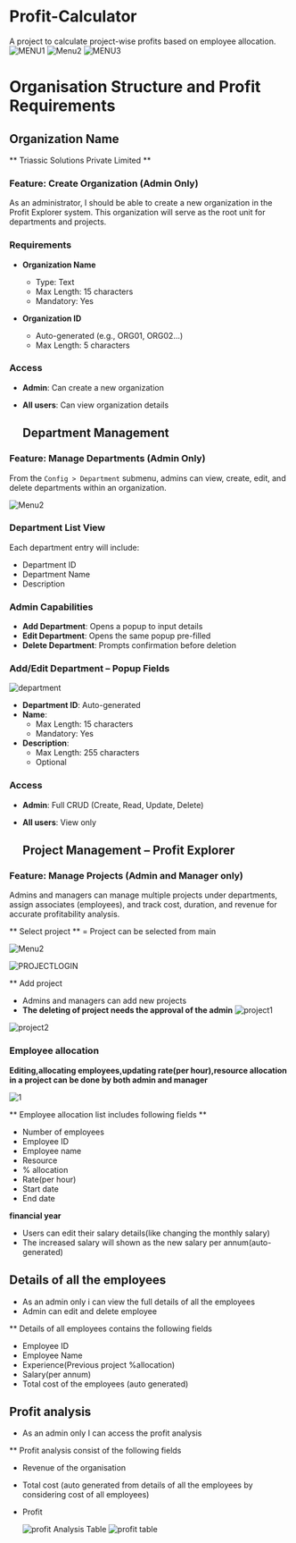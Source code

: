 # Profit-Calculator
A project to calculate project-wise profits based on employee allocation.
![MENU1](https://github.com/user-attachments/assets/cfcc2c12-20b5-4571-8b72-4fbaf0fad882)
![Menu2](https://github.com/user-attachments/assets/fae0a1d4-5be6-4bc8-9eaa-92a5409034fd)
![MENU3](https://github.com/user-attachments/assets/9d3c6efa-3c26-4beb-b3dc-e8ae713e82c8)


# Organisation Structure and Profit Requirements

## Organization Name 
** Triassic Solutions Private Limited **

###  Feature: Create Organization (Admin Only)

As an administrator, I should be able to create a new organization in the Profit Explorer system. This organization will serve as the root unit for departments and projects.

### Requirements

- **Organization Name**  
  - Type: Text  
  - Max Length: 15 characters  
  - Mandatory: Yes

- **Organization ID**  
  - Auto-generated (e.g., ORG01, ORG02...)  
  - Max Length: 5 characters

###  Access

- **Admin**: Can create a new organization  
- **All users**: Can view organization details





  ##  Department Management

###  Feature: Manage Departments (Admin Only)

From the `Config > Department` submenu, admins can view, create, edit, and delete departments within an organization.

![Menu2](https://github.com/user-attachments/assets/5becb4be-5eb7-4a11-954f-fd2b392a4387)


###  Department List View
 

Each department entry will include:
- Department ID
- Department Name
- Description

###  Admin Capabilities

- **Add Department**: Opens a popup to input details
- **Edit Department**: Opens the same popup pre-filled
- **Delete Department**: Prompts confirmation before deletion
 


###  Add/Edit Department – Popup Fields
![department](https://github.com/user-attachments/assets/41d013e4-9f3b-4602-bbc0-bdfe8c54f32a)

- **Department ID**: Auto-generated
- **Name**:  
  - Max Length: 15 characters  
  - Mandatory: Yes
- **Description**:  
  - Max Length: 255 characters  
  - Optional

###  Access

- **Admin**: Full CRUD (Create, Read, Update, Delete)  
- **All users**: View only




  ##  Project Management – Profit Explorer

###  Feature: Manage Projects (Admin and Manager only)

Admins and managers can manage multiple projects under departments, assign associates (employees), and track cost, duration, and revenue for accurate profitability analysis.

** Select project **
= Project can be selected from main


![Menu2](https://github.com/user-attachments/assets/89c24f45-4966-4f59-8d67-424cc0fd1c45)

![PROJECTLOGIN](https://github.com/user-attachments/assets/c2cf1a60-448c-43c7-930f-f98c33cfda40)

** Add project
- Admins and managers can add new projects
- **The deleting of project needs the approval of the admin**
![project1](https://github.com/user-attachments/assets/74ff8a7c-ada7-4151-938c-45f7a1ff1f00)

![project2](https://github.com/user-attachments/assets/ca4962e2-78f5-49e8-8554-3a5ab02b782c)

### Employee allocation 
**Editing,allocating employees,updating rate(per hour),resource allocation in a project can be done by both admin and manager**


![1](https://github.com/user-attachments/assets/a3058f9c-0ddf-427a-8280-66b93de224a9)

** Employee allocation list includes following fields **

- Number of employees
- Employee ID
- Employee name
- Resource
- % allocation
- Rate(per hour)
- Start date
- End date






**financial year**
- Users can edit their salary details(like changing the monthly salary)
- The increased salary will shown as the new salary per annum(auto-generated)



## Details of all the employees
- As an admin only i can view the full details of all the employees
- Admin can edit and delete employee


** Details of all employees contains the following fields 
- Employee ID
- Employee Name
- Experience(Previous project %allocation)
- Salary(per annum)
- Total cost of the employees (auto generated)
  
## Profit analysis
- As an admin only I can access the profit analysis 





** Profit analysis consist of the following fields
- Revenue of the organisation
- Total cost (auto generated from details of all the employees by considering cost of all employees)
- Profit

  ![profit Analysis Table](https://github.com/user-attachments/assets/bcae69b7-771d-4f3a-9c90-85cac9b37be5)
  ![profit table](https://github.com/user-attachments/assets/5aab10a9-3a6e-4999-b433-e8eafd4d6612)


